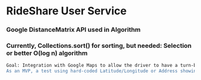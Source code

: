 # RideShare User Service

### Google DistanceMatrix API used in Algorithm 
### Currently, Collections.sort() for sorting, but needed: Selection or better O(log n) algorithm 
```sh
Goal: Integration with Google Maps to allow the driver to have a turn-by-turn view of the rider's address. 
As an MVP, a test using hard-coded Latitude/Longitude or Address showing that Google Maps Integration is viable, however not yet dynamic.
```
